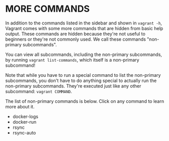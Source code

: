 # MORE COMMANDS #
In addition to the commands listed in the sidebar and shown in `vagrant -h`, Vagrant comes with some more commands that are hidden from basic help output. These commands are hidden because they're not useful to beginners or they're not commonly used. We call these commands "non-primary subcommands".

You can view all subcommands, including the non-primary subcommands, by running `vagrant list-commands`, which itself is a non-primary subcommand!

Note that while you have to run a special command to list the non-primary subcommands, you don't have to do anything special to actually run the non-primary subcommands. They're executed just like any other subcommand: `vagrant COMMAND`.

The list of non-primary commands is below. Click on any command to learn more about it.

* docker-logs
* docker-run
* rsync
* rsync-auto